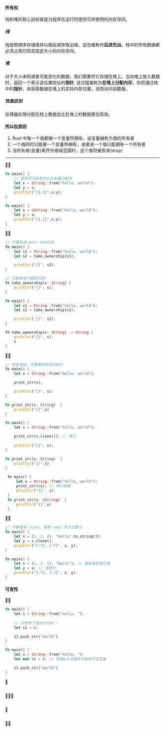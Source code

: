 #### 所有权

栈和堆的核心目标就是为程序在运行时提供可供使用的内存空间。

##### 栈

栈按照顺序存储值并以相反顺序取出值，这也被称作**后进先出**。栈中的所有数据都必须占用已知且固定大小的内存空间。

##### 堆

对于大小未知或者可能变化的数据，我们需要将它存储在堆上。当向堆上放入数据时，返回一个表示该位置地址的**指针**, 该过程被称为**在堆上分配内存**，你将通过栈中的**指针**，来获取数据在堆上的实际内存位置，进而访问该数据。

##### 性能区别

处理器处理分配在栈上数据会比在堆上的数据更加高效。

#### 所以权原则

1. Rust 中每一个值都被一个变量所拥有，该变量被称为值的所有者
2. 一个值同时只能被一个变量所拥有，或者说一个值只能拥有一个所有者
3. 当所有者(变量)离开作用域范围时，这个值将被丢弃(drop)

------

🌟🌟

```rust
fn main() {
    // 使用尽可能多的方法来通过编译
    let x = String::from("hello, world");
    let y = x;
    println!("{},{}",x,y);
}
```

```rust
fn main() {
    let x = &String::from("hello, world");
    let y = x;
    println!("{},{}",x,y);
}
```

🌟🌟

```rust
// 不要修改 main 中的代码
fn main() {
    let s1 = String::from("hello, world");
    let s2 = take_ownership(s1);

    println!("{}", s2);
}

// 只能修改下面的代码!
fn take_ownership(s: String) {
    println!("{}", s);
}
```

```rust
fn main() {
    let s1 = String::from("hello, world");
    let s2 = take_ownership(s1);

    println!("{}", s2);
}

fn take_ownership(s: String) -> String {
    println!("{}", s);
    s
}
```

🌟🌟

```rust
// 修复错误，不要删除任何代码行
fn main() {
    let s = String::from("hello, world");

    print_str(s);

    println!("{}", s);
}

fn print_str(s: String)  {
    println!("{}",s)
}
```

```rust
fn main() {
    let s = String::from("hello, world");

    print_str(s.clone()); // 拷贝
    
    println!("{}", s);
}

fn print_str(s: String)  {
    println!("{}",s)
}
```

```rust
 fn main() {
     let s = String::from("hello, world");
     print_str(&s);	// 传引用值
     println!("{}", s);
 }
 fn print_str(s: &String)  {
     println!("{}",s)
 }
```

🌟🌟

```rust
// 不要使用 clone，使用 copy 的方式替代
fn main() {
    let x = (1, 2, (), "hello".to_string());
    let y = x.clone();
    println!("{:?}, {:?}", x, y);
}
```

```rust
fn main() {
    let x = (1, 2, (), "hello"); // 基础类型是引用
    let y = x; // 浅拷贝
    println!("{:?}, {:?}", x, y);
}
```

#### 可变性

🌟🌟

```rust
fn main() {
    let s = String::from("hello, ");
    
    // 只修改下面这行代码 !
    let s1 = s;

    s1.push_str("world")
}
```

```rust
fn main() {
    let s = String::from("hello, ");
    let mut s1 = s;	// 添加mut关键字才能是可变变量

    s1.push_str("world")
}
```

🌟

```rust

```

🌟🌟🌟

```rust

```

🌟

```rust

```

🌟🌟

```rust

```

